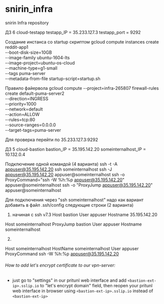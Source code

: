 # snirin_infra
snirin Infra repository

ДЗ 6 cloud-testapp
testapp_IP = 35.233.127.3
testapp_port = 9292

Создание инстанса со startup скриптом
gcloud compute instances create reddit-app1 \
 --boot-disk-size=10GB \
 --image-family ubuntu-1604-lts \
 --image-project=ubuntu-os-cloud \
 --machine-type=g1-small \
 --tags puma-server \
 --metadata-from-file startup-script=startup.sh

Правило файервола
gcloud compute --project=infra-265807 firewall-rules create default-puma-server2 \
 --direction=INGRESS \
 --priority=1000 \
 --network=default \
 --action=ALLOW \
 --rules=tcp:80 \
 --source-ranges=0.0.0.0 \
 --target-tags=puma-server

Для проверка перейти по
35.233.127.3:9292

ДЗ 5 cloud-bastion
bastion_IP = 35.195.142.20
someinternalhost_IP = 10.132.0.4

Подключение одной командой (4 варианта)
ssh -t -A appuser@35.195.142.20  ssh someinternalhost
ssh -J appuser@35.195.142.20  appuser@someinternalhost
ssh -o ProxyCommand="ssh -W %h:%p appuser@35.195.142.20" appuser@someinternalhost
ssh -o "ProxyJump appuser@35.195.142.20" appuser@someinternalhost

Для подключения через "ssh someinternalhost" надо как вариант добавить в файл .ssh/config следующие строки (2 варианта)
1. начиная с ssh v7.3
Host bastion
    User appuser
    Hostname 35.195.142.20

Host someinternalhost
    ProxyJump bastion
    User appuser
    Hostname someinternalhost

2.
Host someinternalhost
HostName someinternalhost
User appuser
ProxyCommand ssh -W %h:%p appuser@35.195.142.20

###### How to add let's encrypt certificate to our vpn-server:
- just go to "settings" in our pritunl web interface and add `<bastion-ext-ip>.sslip.io` to "let's encrypt domain" field, then reopen your pritunl web interface in browser using `<bastion-ext-ip>.sslip.io` instead of `<bastion-ext-ip>`
